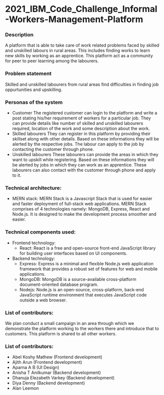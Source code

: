 # 2021_IBM_Code_Challenge_Informal-Workers-Management-Platform
### Description
  A platform that is able to take care of work related problems faced by skilled and unskilled labours in rural areas. This includes finding works to learn new skills by working as an apprentice. This platform act as a community for peer to peer learning among the labourers.
### Problem statement
  Skilled and unskilled labourers from rural areas find difficulties in finding job oppurtunities and upskilling. 
### Personas of the system
- Customer 
  The registered customer can login to the platform and write a post stating his/her requirement of workers for a particular job. They can provide details like number of skilled and unskilled labourers required, location of the work and some description about the work.
- Skilled labourers
  They can register in this platform by providing their skillset along with other details. Based on these informations they will be alerted by the respective jobs. The labour can apply to the job by contacting the customer through phone. 
- Unskilled labourers
  These labourers can provide the areas in which they want to upskill while registering. Based on these informations they will be alerted by jobs in which they can work as an apprentice. These labourers can also contact with the customer through phone and apply to it.
### Technical architecture:
- MERN stack:
  MERN Stack is a Javascript Stack that is used for easier and faster deployment of full-stack web applications. MERN Stack comprises of 4 technologies namely: MongoDB, Express, React and Node.js. It is designed to make the development process smoother and easier.
### Technical components used:
- Frontend technology:
  - React: React is a free and open-source front-end JavaScript library for building user interfaces based on UI components.
- Backend technology:
  - Express: Express is a minimal and flexible Node.js web application framework that provides a robust set of features for web and mobile applications. 
  - MongoDB: MongoDB is a source-available cross-platform document-oriented database program.
  - Nodejs: Node.js is an open-source, cross-platform, back-end JavaScript runtime environment that executes JavaScript code outside a web browser. 
### List of contributors:
We plan conduct a small campaign in an area through which we demonstrate the platform working to the workers there and introduce that to customers. This platform is shared to all other workers. 
### List of contributors:
- Abel Koshy Mathew   (Frontend development)
- Ajith Arun  (Frontend development)
- Aparna A B  (UI Design)
- Anisha T Anilkumar (Backend development)
- Dhanuja Elezabeth Varkey  (Backend development)
- Diya Denny  (Backend development)
- Alan Leemon




